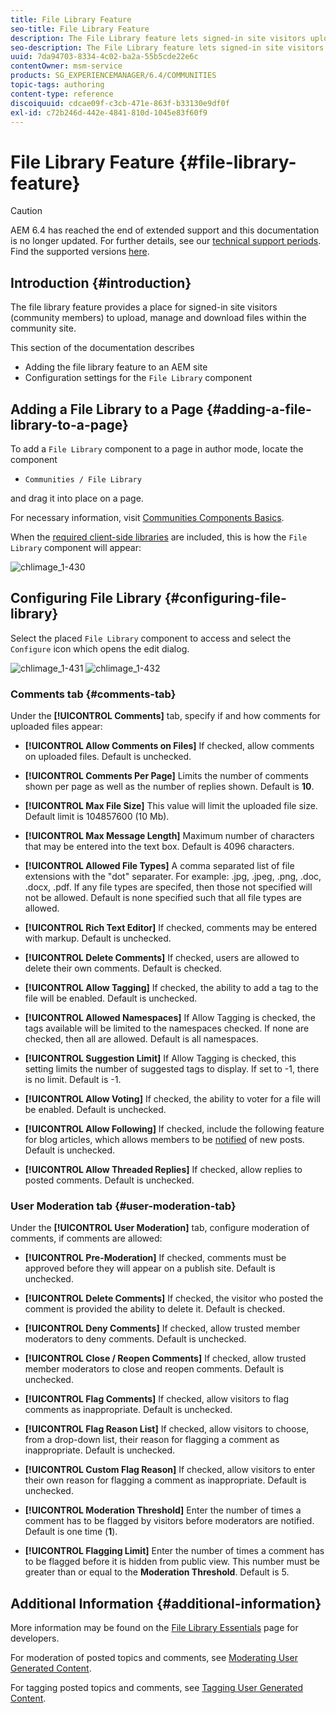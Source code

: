 ```yaml
---
title: File Library Feature
seo-title: File Library Feature
description: The File Library feature lets signed-in site visitors upload, manage, and download files
seo-description: The File Library feature lets signed-in site visitors upload, manage, and download files
uuid: 7da94703-8334-4c02-ba2a-55b5cde22e6c
contentOwner: msm-service
products: SG_EXPERIENCEMANAGER/6.4/COMMUNITIES
topic-tags: authoring
content-type: reference
discoiquuid: cdcae09f-c3cb-471e-863f-b33130e9df0f
exl-id: c72b246d-442e-4841-810d-1045e83f60f9
---
```

# File Library Feature {#file-library-feature}

>[!CAUTION]
>
>AEM 6.4 has reached the end of extended support and this documentation is no longer updated. For further details, see our [technical support periods](https://helpx.adobe.com/support/programs/eol-matrix.html). Find the supported versions [here](https://experienceleague.adobe.com/docs/).

## Introduction {#introduction}

The file library feature provides a place for signed-in site visitors (community members) to upload, manage and download files within the community site.

This section of the documentation describes

* Adding the file library feature to an AEM site
* Configuration settings for the `File Library` component

## Adding a File Library to a Page {#adding-a-file-library-to-a-page}

To add a `File Library` component to a page in author mode, locate the component

* `Communities / File Library`

and drag it into place on a page.

For necessary information, visit [Communities Components Basics](basics.md).

When the [required client-side libraries](essentials-file-library.md#essentials-for-client-side) are included, this is how the `File Library` component will appear:

![chlimage_1-430](assets/chlimage_1-430.png)

## Configuring File Library {#configuring-file-library}

Select the placed `File Library` component to access and select the `Configure` icon which opens the edit dialog.

![chlimage_1-431](assets/chlimage_1-431.png) ![chlimage_1-432](assets/chlimage_1-432.png)

### Comments tab {#comments-tab}

Under the **[!UICONTROL Comments]** tab, specify if and how comments for uploaded files appear:

* **[!UICONTROL Allow Comments on Files]** 
  If checked, allow comments on uploaded files. Default is unchecked.

* **[!UICONTROL Comments Per Page]** 
  Limits the number of comments shown per page as well as the number of replies shown. Default is **10**.

* **[!UICONTROL Max File Size]** 
  This value will limit the uploaded file size. Default limit is 104857600 (10 Mb).

* **[!UICONTROL Max Message Length]** 
  Maximum number of characters that may be entered into the text box. Default is 4096 characters.

* **[!UICONTROL Allowed File Types]** 
  A comma separated list of file extensions with the "dot" separater. For example: .jpg, .jpeg, .png, .doc, .docx, .pdf. If any file types are specifed, then those not specified will not be allowed. Default is none specified such that all file types are allowed.

* **[!UICONTROL Rich Text Editor]** 
  If checked, comments may be entered with markup. Default is unchecked.

* **[!UICONTROL Delete Comments]** 
  If checked, users are allowed to delete their own comments. Default is checked.

* **[!UICONTROL Allow Tagging]** 
  If checked, the ability to add a tag to the file will be enabled. Default is unchecked.

* **[!UICONTROL Allowed Namespaces]** 
  If Allow Tagging is checked, the tags available will be limited to the namespaces checked. If none are checked, then all are allowed. Default is all namespaces.

* **[!UICONTROL Suggestion Limit]** 
  If Allow Tagging is checked, this setting limits the number of suggested tags to display. If set to -1, there is no limit. Default is -1.

* **[!UICONTROL Allow Voting]** 
  If checked, the ability to voter for a file will be enabled. Default is unchecked.

* **[!UICONTROL Allow Following]** 
  If checked, include the following feature for blog articles, which allows members to be [notified](notifications.md) of new posts. Default is unchecked.

* **[!UICONTROL Allow Threaded Replies]** 
  If checked, allow replies to posted comments. Default is unchecked.

### User Moderation tab {#user-moderation-tab}

Under the **[!UICONTROL User Moderation]** tab, configure moderation of comments, if comments are allowed:

* **[!UICONTROL Pre-Moderation]** 
  If checked, comments must be approved before they will appear on a publish site. Default is unchecked.

* **[!UICONTROL Delete Comments]** 
  If checked, the visitor who posted the comment is provided the ability to delete it. Default is checked.

* **[!UICONTROL Deny Comments]** 
  If checked, allow trusted member moderators to deny comments. Default is unchecked.

* **[!UICONTROL Close / Reopen Comments]** 
  If checked, allow trusted member moderators to close and reopen comments. Default is unchecked.

* **[!UICONTROL Flag Comments]** 
  If checked, allow visitors to flag comments as inappropriate. Default is unchecked.

* **[!UICONTROL Flag Reason List]** 
  If checked, allow visitors to choose, from a drop-down list, their reason for flagging a comment as inappropriate. Default is unchecked.

* **[!UICONTROL Custom Flag Reason]** 
  If checked, allow visitors to enter their own reason for flagging a comment as inappropriate. Default is unchecked.

* **[!UICONTROL Moderation Threshold]** 
  Enter the number of times a comment has to be flagged by visitors before moderators are notified. Default is one time (**1**).

* **[!UICONTROL Flagging Limit]** 
  Enter the number of times a comment has to be flagged before it is hidden from public view. This number must be greater than or equal to the **Moderation Threshold**. Default is 5.

## Additional Information {#additional-information}

More information may be found on the [File Library Essentials](essentials-file-library.md) page for developers.

For moderation of posted topics and comments, see [Moderating User Generated Content](moderate-ugc.md).

For tagging posted topics and comments, see [Tagging User Generated Content](tag-ugc.md).
